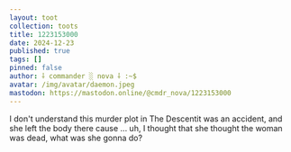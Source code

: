 ```yaml
---
layout: toot
collection: toots
title: 1223153000
date: 2024-12-23
published: true
tags: []
pinned: false
author: ⸸ commander ░ nova ⸸ :~$
avatar: /img/avatar/daemon.jpeg
mastodon: https://mastodon.online/@cmdr_nova/1223153000
---
```


I don't understand this murder plot in The Descentit was an accident, and she left the body there cause ... uh, I thought that she thought the woman was dead, what was she gonna do?
